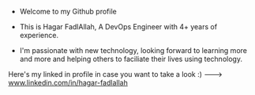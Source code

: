 * Welcome to my Github profile 

* This is Hagar FadlAllah, A DevOps Engineer with 4+ years of experience.

* I'm passionate with new technology, looking forward to learning more and more and helping others to faciliate their lives using technology.

Here's my linked in profile in case you want to take a look :) ---> www.linkedin.com/in/hagar-fadlallah
